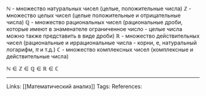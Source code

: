 $\mathbb{N}$ - множество натуральных чисел (целые, положительные числа)
$\mathbb{Z}$ - множество целых чисел (целые положительные и отрицательные числа)
$\mathbb{Q}$ - множество рациональных чисел (рациональные дроби, которые имеют в знаменателе ограниченное число - целые числа можно также представить в виде дроби)
$\mathbb{R}$ - множество действительных чисел (рациональные и иррациональные числа - корни, e, натуральный логарифм, $\pi$ и т.д.)
$\mathbb{C}$ - множество комплексных чисел (комплексные и действительные числа)

$\mathbb{N} \in \mathbb{Z} \in \mathbb{Q} \in \mathbb{R} \in \mathbb{C}$
___
Links: [[Математический анализ]]
Tags: 
References: 